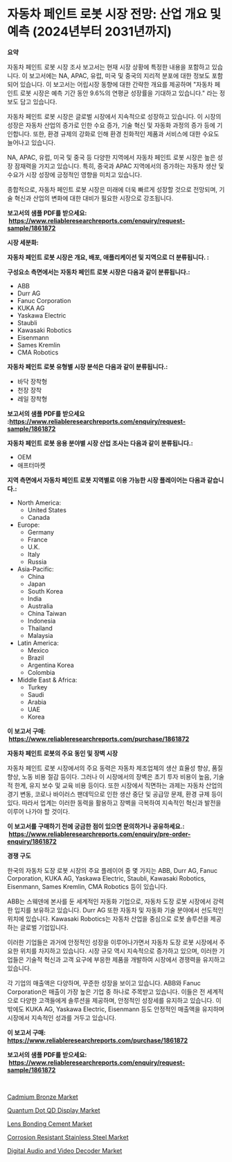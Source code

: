 <p><h1>자동차 페인트 로봇 시장 전망: 산업 개요 및 예측 (2024년부터 2031년까지)</h1></p><p><strong>요약</strong></p>
<p><p>자동차 페인트 로봇 시장 조사 보고서는 현재 시장 상황에 특정한 내용을 포함하고 있습니다. 이 보고서에는 NA, APAC, 유럽, 미국 및 중국의 지리적 분포에 대한 정보도 포함되어 있습니다. 이 보고서는 어립시장 동향에 대한 간략한 개요를 제공하며 "자동차 페인트 로봇 시장은 예측 기간 동안 9.6%의 연평균 성장률을 기대하고 있습니다." 라는 정보도 담고 있습니다.</p><p>자동차 페인트 로봇 시장은 글로벌 시장에서 지속적으로 성장하고 있습니다. 이 시장의 성장은 자동차 산업의 증가로 인한 수요 증가, 기술 혁신 및 자동화 과정의 증가 등에 기인합니다. 또한, 환경 규제의 강화로 인해 환경 친화적인 제품과 서비스에 대한 수요도 늘어나고 있습니다.</p><p>NA, APAC, 유럽, 미국 및 중국 등 다양한 지역에서 자동차 페인트 로봇 시장은 높은 성장 잠재력을 가지고 있습니다. 특히, 중국과 APAC 지역에서의 증가하는 자동차 생산 및 수요가 시장 성장에 긍정적인 영향을 미치고 있습니다.</p><p>종합적으로, 자동차 페인트 로봇 시장은 미래에 더욱 빠르게 성장할 것으로 전망되며, 기술 혁신과 산업의 변화에 대한 대비가 필요한 시장으로 강조됩니다.</p></p>
<p><strong>보고서의 샘플 PDF를 받으세요: &nbsp;<a href="https://www.reliableresearchreports.com/enquiry/request-sample/1861872">https://www.reliableresearchreports.com/enquiry/request-sample/1861872</a></strong></p>
<p><strong>시장 세분화:</strong></p>
<p><strong> 자동차 페인트 로봇 시장은 개요, 배포, 애플리케이션 및 지역으로 더 분류됩니다. :</strong></p>
<p><strong>구성요소 측면에서는 자동차 페인트 로봇 시장은 다음과 같이 분류됩니다.:</strong></p>
<p><ul><li>ABB</li><li>Durr AG</li><li>Fanuc Corporation</li><li>KUKA AG</li><li>Yaskawa Electric</li><li>Staubli</li><li>Kawasaki Robotics</li><li>Eisenmann</li><li>Sames Kremlin</li><li>CMA Robotics</li></ul></p>
<p><strong> 자동차 페인트 로봇 유형별 시장 분석은 다음과 같이 분류됩니다.:</strong></p>
<p><ul><li>바닥 장착형</li><li>천장 장착</li><li>레일 장착형</li></ul></p>
<p><strong>보고서의 샘플 PDF를 받으세요 :<a href="https://www.reliableresearchreports.com/enquiry/request-sample/1861872">https://www.reliableresearchreports.com/enquiry/request-sample/1861872</a></strong></p>
<p><strong> 자동차 페인트 로봇 응용 분야별 시장 산업 조사는 다음과 같이 분류됩니다.:</strong></p>
<p><ul><li>OEM</li><li>애프터마켓</li></ul></p>
<p><strong>지역 측면에서 자동차 페인트 로봇 지역별로 이용 가능한 시장 플레이어는 다음과 같습니다.:</strong></p>
<p><ul>
    <li>
        North America:
        <ul>
            <li>United States</li>
            <li>Canada</li>
        </ul>
    </li>
    <li>
        Europe:
        <ul>
            <li>Germany</li>
            <li>France</li>
            <li>U.K.</li>
            <li>Italy</li>
            <li>Russia</li>
        </ul>
    </li>
    <li>
        Asia-Pacific:
        <ul>
            <li>China</li>
            <li>Japan</li>
            <li>South Korea</li>
            <li>India</li>
            <li>Australia</li>
            <li>China Taiwan</li>
            <li>Indonesia</li>
            <li>Thailand</li>
            <li>Malaysia</li>
        </ul>
    </li>
    <li>
        Latin America:
        <ul>
            <li>Mexico</li>
            <li>Brazil</li>
            <li>Argentina Korea</li>
            <li>Colombia</li>
        </ul>
    </li>
    <li>
        Middle East & Africa:
        <ul>
            <li>Turkey</li>
            <li>Saudi</li>
            <li>Arabia</li>
            <li>UAE</li>
            <li>Korea</li>
        </ul>
    </li>
    </ul></p>
<p><strong>이 보고서 구매: &nbsp;<a href="https://www.reliableresearchreports.com/purchase/1861872">https://www.reliableresearchreports.com/purchase/1861872</a></strong></p>
<p><strong>자동차 페인트 로봇의 주요 동인 및 장벽 시장</strong></p>
<p><p>자동차 페인트 로봇 시장에서의 주요 동력은 자동차 제조업체의 생산 효율성 향상, 품질 향상, 노동 비용 절감 등이다. 그러나 이 시장에서의 장벽은 초기 투자 비용이 높음, 기술적 한계, 유지 보수 및 교육 비용 등이다. 또한 시장에서 직면하는 과제는 자동차 산업의 경기 변동, 코로나 바이러스 팬데믹으로 인한 생산 중단 및 공급망 문제, 환경 규제 등이 있다. 따라서 업계는 이러한 동력을 활용하고 장벽을 극복하여 지속적인 혁신과 발전을 이루어 나가야 할 것이다.</p></p>
<p><strong>이 보고서를 구매하기 전에 궁금한 점이 있으면 문의하거나 공유하세요.: &nbsp;<a href="https://www.reliableresearchreports.com/enquiry/pre-order-enquiry/1861872">https://www.reliableresearchreports.com/enquiry/pre-order-enquiry/1861872</a></strong></p>
<p><strong>경쟁 구도</strong></p>
<p><p>한국의 자동차 도장 로봇 시장의 주요 플레이어 중 몇 가지는 ABB, Durr AG, Fanuc Corporation, KUKA AG, Yaskawa Electric, Staubli, Kawasaki Robotics, Eisenmann, Sames Kremlin, CMA Robotics 등이 있습니다.</p><p>ABB는 스웨덴에 본사를 둔 세계적인 자동화 기업으로, 자동차 도장 로봇 시장에서 강력한 입지를 보유하고 있습니다. Durr AG 또한 자동차 및 자동화 기술 분야에서 선도적인 위치에 있습니다. Kawasaki Robotics는 자동차 산업을 중심으로 로봇 솔루션을 제공하는 글로벌 기업입니다.</p><p>이러한 기업들은 과거에 안정적인 성장을 이루어나가면서 자동차 도장 로봇 시장에서 주요한 위치를 차지하고 있습니다. 시장 규모 역시 지속적으로 증가하고 있으며, 이러한 기업들은 기술적 혁신과 고객 요구에 부응한 제품을 개발하여 시장에서 경쟁력을 유지하고 있습니다.</p><p>각 기업의 매출액은 다양하며, 꾸준한 성장을 보이고 있습니다. ABB와 Fanuc Corporation은 매출이 가장 높은 기업 중 하나로 주목받고 있습니다. 이들은 전 세계적으로 다양한 고객들에게 솔루션을 제공하며, 안정적인 성장세를 유지하고 있습니다. 이 밖에도 KUKA AG, Yaskawa Electric, Eisenmann 등도 안정적인 매출액을 유지하며 시장에서 지속적인 성과를 거두고 있습니다.</p></p>
<p><strong>이 보고서 구매: &nbsp; <a href="https://www.reliableresearchreports.com/purchase/1861872">https://www.reliableresearchreports.com/purchase/1861872</a></strong></p>
<p><strong>보고서의 샘플 PDF를 받으세요: &nbsp;<a href="https://www.reliableresearchreports.com/enquiry/request-sample/1861872">https://www.reliableresearchreports.com/enquiry/request-sample/1861872</a></strong><strong></strong></p>
<p>&nbsp;</p>
<p><p><a href="https://github.com/mabutironaldo/Market-Research-Report-List-3/blob/main/cadmium-bronze-market.md">Cadmium Bronze Market</a></p><p><a href="https://view.publitas.com/reportprime-1/quantum-dot-qd-display-market-furnish-information-about-market-size-market-share-market-dynamics-and-projections-spanning-from-2023-to-2030/">Quantum Dot QD Display Market</a></p><p><a href="https://issuu.com/reportprime-2/docs/lens-bonding-cement-market-size-2030.pptx">Lens Bonding Cement Market</a></p><p><a href="https://github.com/Paul14Anderson63/Market-Research-Report-List-3/blob/main/corrosion-resistant-stainless-steel-market.md">Corrosion Resistant Stainless Steel Market</a></p><p><a href="https://rainy-horn-d69.notion.site/Digital-Audio-and-Video-Decoder-Market-Size-and-Examines-its-Market-Scope-with-a-Primary-Focus-on--dda5efd2e9074dde97939fd37fb1a7a0">Digital Audio and Video Decoder Market</a></p></p>